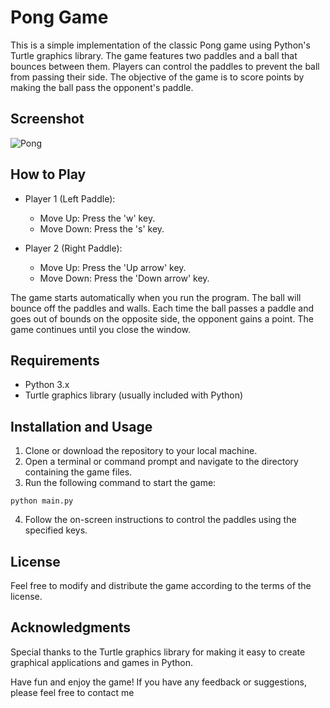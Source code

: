 # Pong Game

This is a simple implementation of the classic Pong game using Python's Turtle graphics library. The game features two paddles and a ball that bounces between them. Players can control the paddles to prevent the ball from passing their side. The objective of the game is to score points by making the ball pass the opponent's paddle.

## Screenshot
![Pong](https://github.com/CharlesFabicki/Pong.Game.OOP/assets/103677730/9adc3b25-6f37-4eba-a9e7-7ea2da0c277c)

## How to Play

- Player 1 (Left Paddle):
  - Move Up: Press the 'w' key.
  - Move Down: Press the 's' key.

- Player 2 (Right Paddle):
  - Move Up: Press the 'Up arrow' key.
  - Move Down: Press the 'Down arrow' key.

The game starts automatically when you run the program. The ball will bounce off the paddles and walls. Each time the ball passes a paddle and goes out of bounds on the opposite side, the opponent gains a point. The game continues until you close the window.

## Requirements

- Python 3.x
- Turtle graphics library (usually included with Python)

## Installation and Usage

1. Clone or download the repository to your local machine.
2. Open a terminal or command prompt and navigate to the directory containing the game files.
3. Run the following command to start the game:
```
python main.py
```
4. Follow the on-screen instructions to control the paddles using the specified keys.

## License

Feel free to modify and distribute the game according to the terms of the license.

## Acknowledgments

Special thanks to the Turtle graphics library for making it easy to create graphical applications and games in Python.

Have fun and enjoy the game! If you have any feedback or suggestions, please feel free to contact me
